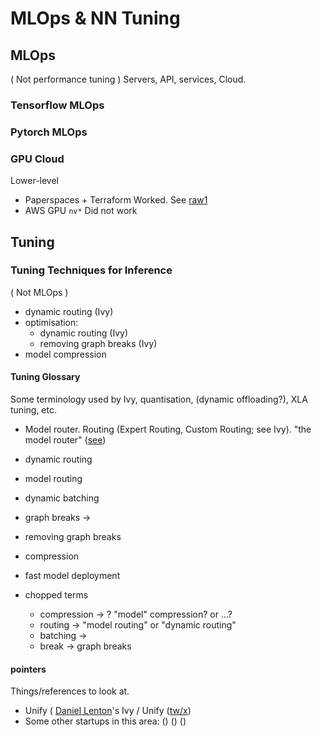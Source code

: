 # MLOps & NN Tuning

## MLOps
( Not performance tuning )
Servers, API, services, Cloud.

### Tensorflow MLOps
### Pytorch MLOps

### GPU Cloud
Lower-level

* Paperspaces + Terraform
Worked. See [raw1](https://github.com/sohale/gpu-experimentations/tree/8b273f26d6065ad90091982d26b5482002dda09a/experiments/raw1)
* AWS GPU
`nv*` Did not work

## Tuning

### Tuning Techniques for Inference
( Not MLOps )

* dynamic routing (Ivy)
* optimisation:
   * dynamic routing  (Ivy)
   * removing graph breaks  (Ivy)
* model compression

#### Tuning Glossary
Some terminology used by Ivy, quantisation, (dynamic offloading?), XLA tuning, etc.
* Model router. Routing (Expert Routing, Custom Routing; see Ivy). "the model router" ([see](https://route.withmartian.com/))

* dynamic routing
* model routing
* dynamic batching
* graph breaks →
* removing graph breaks
* compression
* fast model deployment

* chopped terms
    * compression → ? "model" compression? or ...?
    * routing → "model routing" or "dynamic routing"
    * batching →
    * break → graph breaks

#### pointers
Things/references to look at.
* Unify ( [Daniel Lenton](https://www.linkedin.com/in/daniellenton/)'s Ivy / Unify ([tw/x](https://twitter.com/letsunifyai)) 
* Some other startups in this area: () () ()


